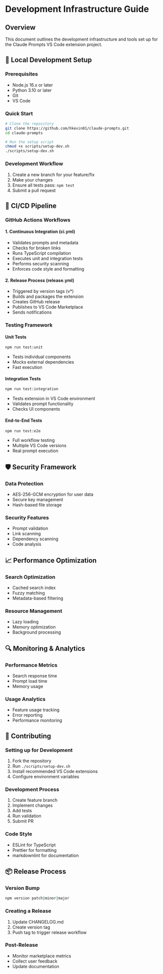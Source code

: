# Development Infrastructure Guide

## Overview

This document outlines the development infrastructure and tools set up for the Claude Prompts VS Code extension project.

## 🔧 Local Development Setup

### Prerequisites
- Node.js 16.x or later
- Python 3.10 or later
- Git
- VS Code

### Quick Start
```bash
# Clone the repository
git clone https://github.com/hkevin01/claude-prompts.git
cd claude-prompts

# Run the setup script
chmod +x scripts/setup-dev.sh
./scripts/setup-dev.sh
```

### Development Workflow
1. Create a new branch for your feature/fix
2. Make your changes
3. Ensure all tests pass: `npm test`
4. Submit a pull request

## 🚀 CI/CD Pipeline

### GitHub Actions Workflows

#### 1. Continuous Integration (ci.yml)
- Validates prompts and metadata
- Checks for broken links
- Runs TypeScript compilation
- Executes unit and integration tests
- Performs security scanning
- Enforces code style and formatting

#### 2. Release Process (release.yml)
- Triggered by version tags (v*)
- Builds and packages the extension
- Creates GitHub release
- Publishes to VS Code Marketplace
- Sends notifications

### Testing Framework

#### Unit Tests
```bash
npm run test:unit
```
- Tests individual components
- Mocks external dependencies
- Fast execution

#### Integration Tests
```bash
npm run test:integration
```
- Tests extension in VS Code environment
- Validates prompt functionality
- Checks UI components

#### End-to-End Tests
```bash
npm run test:e2e
```
- Full workflow testing
- Multiple VS Code versions
- Real prompt execution

## 🛡️ Security Framework

### Data Protection
- AES-256-GCM encryption for user data
- Secure key management
- Hash-based file storage

### Security Features
- Prompt validation
- Link scanning
- Dependency scanning
- Code analysis

## 📈 Performance Optimization

### Search Optimization
- Cached search index
- Fuzzy matching
- Metadata-based filtering

### Resource Management
- Lazy loading
- Memory optimization
- Background processing

## 🔍 Monitoring & Analytics

### Performance Metrics
- Search response time
- Prompt load time
- Memory usage

### Usage Analytics
- Feature usage tracking
- Error reporting
- Performance monitoring

## 🤝 Contributing

### Setting up for Development
1. Fork the repository
2. Run `./scripts/setup-dev.sh`
3. Install recommended VS Code extensions
4. Configure environment variables

### Development Process
1. Create feature branch
2. Implement changes
3. Add tests
4. Run validation
5. Submit PR

### Code Style
- ESLint for TypeScript
- Prettier for formatting
- markdownlint for documentation

## 📦 Release Process

### Version Bump
```bash
npm version patch|minor|major
```

### Creating a Release
1. Update CHANGELOG.md
2. Create version tag
3. Push tag to trigger release workflow

### Post-Release
- Monitor marketplace metrics
- Collect user feedback
- Update documentation

